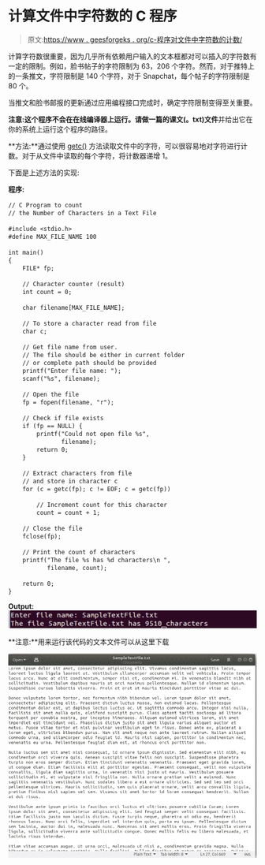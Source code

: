 # 计算文件中字符数的 C 程序

> 原文:[https://www . geesforgeks . org/c-程序对文件中字符数的计数/](https://www.geeksforgeeks.org/c-program-to-count-the-number-of-characters-in-a-file/)

计算字符数很重要，因为几乎所有依赖用户输入的文本框都对可以插入的字符数有一定的限制。例如，脸书帖子的字符限制为 63，206 个字符。然而，对于推特上的一条推文，字符限制是 140 个字符，对于 Snapchat，每个帖子的字符限制是 80 个。

当推文和脸书邮报的更新通过应用编程接口完成时，确定字符限制变得至关重要。

**注意:**这个程序不会在在线编译器上运行。请做一篇**的课文(。txt)文件**并给出它在你的系统上运行这个程序的路径。

**方法:**通过使用 [getc()](https://www.geeksforgeeks.org/eof-and-feof-in-c/) 方法读取文件中的字符，可以很容易地对字符进行计数。对于从文件中读取的每个字符，将计数器递增 1。

下面是上述方法的实现:

**程序:**

```
// C Program to count
// the Number of Characters in a Text File

#include <stdio.h>
#define MAX_FILE_NAME 100

int main()
{
    FILE* fp;

    // Character counter (result)
    int count = 0;

    char filename[MAX_FILE_NAME];

    // To store a character read from file
    char c;

    // Get file name from user.
    // The file should be either in current folder
    // or complete path should be provided
    printf("Enter file name: ");
    scanf("%s", filename);

    // Open the file
    fp = fopen(filename, "r");

    // Check if file exists
    if (fp == NULL) {
        printf("Could not open file %s",
               filename);
        return 0;
    }

    // Extract characters from file
    // and store in character c
    for (c = getc(fp); c != EOF; c = getc(fp))

        // Increment count for this character
        count = count + 1;

    // Close the file
    fclose(fp);

    // Print the count of characters
    printf("The file %s has %d characters\n ",
           filename, count);

    return 0;
}
```

**Output:**[![](img/74fc891317513c7cdb34f18e46217249.png)](https://media.geeksforgeeks.org/wp-content/uploads/20190528110912/Screenshot-from-2019-05-28-11-06-03.png)

**注意:**用来运行该代码的文本文件可以从这里下载

[![](img/a7e52d7037ea7c3d042ccae519b226c0.png)](https://sample-videos.com/text/Sample-text-file-10kb.txt)